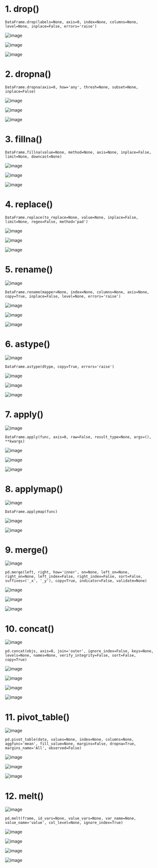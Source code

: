 # 1. drop()

    DataFrame.drop(labels=None, axis=0, index=None, columns=None, level=None, inplace=False, errors='raise')

![image](https://user-images.githubusercontent.com/60442877/231341535-ae8e49db-1cca-4091-a95c-9dc291728c39.png)

![image](https://user-images.githubusercontent.com/60442877/231340912-fe392756-4584-4768-a5ee-896a7093d244.png)

![image](https://user-images.githubusercontent.com/60442877/231340938-b8728e1f-be1a-4859-b7c1-b7283fe34c8d.png)


# 2. dropna()

    DataFrame.dropna(axis=0, how='any', thresh=None, subset=None, inplace=False)

![image](https://user-images.githubusercontent.com/60442877/231342395-f774e8d2-76b4-43b8-96e4-51e432a462cc.png)

![image](https://user-images.githubusercontent.com/60442877/232176136-b085cc31-d534-4075-9cd8-14aff8935c55.png)

![image](https://user-images.githubusercontent.com/60442877/232176141-c3bc2a00-ac9b-4787-8c88-8d0d901b580f.png)



# 3. fillna()

    DataFrame.fillna(value=None, method=None, axis=None, inplace=False, limit=None, downcast=None)

![image](https://user-images.githubusercontent.com/60442877/232175661-c3d97fe0-20a2-48a6-aca5-6ddd521d51f4.png)

![image](https://user-images.githubusercontent.com/60442877/232175738-3350a18c-03b6-4abf-8f79-34892832a603.png)

![image](https://user-images.githubusercontent.com/60442877/232175712-47f26892-e24c-4405-97d3-0efbfed96efe.png)


# 4. replace()

    DataFrame.replace(to_replace=None, value=None, inplace=False, limit=None, regex=False, method='pad')

![image](https://user-images.githubusercontent.com/60442877/232176264-2189d503-b864-41dc-acd2-505d8a79eef5.png)

![image](https://user-images.githubusercontent.com/60442877/232176758-d646d3fc-f10e-4ae8-ae0a-2118074b5066.png)

![image](https://user-images.githubusercontent.com/60442877/232176765-bf596cf6-7d0f-4ae0-a4d0-c9048e2f1866.png)

# 5. rename()

![image](https://user-images.githubusercontent.com/60442877/232176994-d9cd036b-6f46-474d-a20d-85094d396982.png)

    DataFrame.rename(mapper=None, index=None, columns=None, axis=None, copy=True, inplace=False, level=None, errors='raise')

![image](https://user-images.githubusercontent.com/60442877/232177091-1b15b9de-e363-4900-913d-b8de5708b2ca.png)

![image](https://user-images.githubusercontent.com/60442877/232177171-bb6eedcf-0ef8-4bee-b595-019cbee06ae1.png)

![image](https://user-images.githubusercontent.com/60442877/232177178-ab1cc955-3c59-41b8-8835-3958a643e0c5.png)

# 6. astype()

![image](https://user-images.githubusercontent.com/60442877/232177473-06feb0fc-6337-4094-9c4a-3722bf6afa09.png)

    DataFrame.astype(dtype, copy=True, errors='raise')

![image](https://user-images.githubusercontent.com/60442877/232177485-aa2adbd1-3735-4152-a36e-79f9883563b1.png)

![image](https://user-images.githubusercontent.com/60442877/232177505-8f2d291e-6383-41c9-8350-11ec38b3b5f8.png)

![image](https://user-images.githubusercontent.com/60442877/232177507-d717c726-fc85-4f14-a0c4-35d0874061fd.png)

# 7. apply()

![image](https://user-images.githubusercontent.com/60442877/232177636-a3554cc1-d8c7-4843-851b-dab6ff758504.png)

    DataFrame.apply(func, axis=0, raw=False, result_type=None, args=(), **kwargs)

![image](https://user-images.githubusercontent.com/60442877/232177698-709ef0ef-0c12-4c7a-83c0-e2227ca5e075.png)

![image](https://user-images.githubusercontent.com/60442877/232177782-88efd57e-c5be-42cc-9681-dad769928f3c.png)

![image](https://user-images.githubusercontent.com/60442877/232177787-5263e59d-9fb3-4b08-8df8-1ff5268139b7.png)

# 8. applymap()

![image](https://user-images.githubusercontent.com/60442877/232178250-8d178222-5cfe-487d-9cff-d6fcbeeb6e77.png)

    DataFrame.applymap(func)

![image](https://user-images.githubusercontent.com/60442877/232178272-eeec58ed-218b-4df4-965f-047ac310ae0b.png)

![image](https://user-images.githubusercontent.com/60442877/232178284-a43ca021-906f-438a-98f8-983db2433d45.png)

# 9. merge()

![image](https://user-images.githubusercontent.com/60442877/232178546-2d5e2434-6308-431f-9200-04054c394cee.png)

    pd.merge(left, right, how='inner', on=None, left_on=None, right_on=None, left_index=False, right_index=False, sort=False, suffixes=('_x', '_y'), copy=True, indicator=False, validate=None)

![image](https://user-images.githubusercontent.com/60442877/232178650-c27806e3-25ff-4552-a575-2e80cbfa2856.png)

![image](https://user-images.githubusercontent.com/60442877/232178686-bfcbdf1a-a879-4491-a993-ef27a6a3d957.png)

![image](https://user-images.githubusercontent.com/60442877/232178690-63d2ea7a-5200-4285-8caf-52cbe469fe03.png)

# 10. concat()

![image](https://user-images.githubusercontent.com/60442877/232178872-1b44cf25-a298-466f-92a9-34d6fa5f2a62.png)

    pd.concat(objs, axis=0, join='outer', ignore_index=False, keys=None, levels=None, names=None, verify_integrity=False, sort=False, copy=True)

![image](https://user-images.githubusercontent.com/60442877/232178882-b574c28e-a45c-4f22-9dd6-9eec9cb76b36.png)

![image](https://user-images.githubusercontent.com/60442877/232179016-d64ea06f-90a7-4940-8ef1-211c7f46913c.png)

![image](https://user-images.githubusercontent.com/60442877/232179027-d1bcffe4-8cdb-470f-ac06-b35c98e38499.png)

![image](https://user-images.githubusercontent.com/60442877/232179034-9a53e86b-d727-48aa-8257-e3055c2a11da.png)


# 11. pivot_table()

![image](https://user-images.githubusercontent.com/60442877/232179232-5eab8a3a-ba97-4a4b-a596-dbd7d7d052cf.png)

    pd.pivot_table(data, values=None, index=None, columns=None, aggfunc='mean', fill_value=None, margins=False, dropna=True, margins_name='All', observed=False)

![image](https://user-images.githubusercontent.com/60442877/232179268-ca85a104-08f4-46be-8b62-a7a22a93633d.png)

![image](https://user-images.githubusercontent.com/60442877/232179479-02368ad8-d252-4b93-8eff-1c60df3b600b.png)

![image](https://user-images.githubusercontent.com/60442877/232179486-642a9854-dcf5-4606-b363-775e8d95ffc7.png)

# 12. melt()

![image](https://user-images.githubusercontent.com/60442877/232179567-05da3c43-8758-4072-ae68-4cf8fccdb7f1.png)

    pd.melt(frame, id_vars=None, value_vars=None, var_name=None, value_name='value', col_level=None, ignore_index=True)

![image](https://user-images.githubusercontent.com/60442877/232179577-773d1886-5469-416e-b056-ef2acd666e42.png)

![image](https://user-images.githubusercontent.com/60442877/232179674-112bd19c-40cf-4997-9a9b-ff1461f4ea7d.png)

![image](https://user-images.githubusercontent.com/60442877/232179681-37d6b5df-22a7-4763-a0b2-5ed31927f1b1.png)





![image](https://user-images.githubusercontent.com/60442877/231333149-617e390b-615c-4225-b257-b385348b06b5.png)

